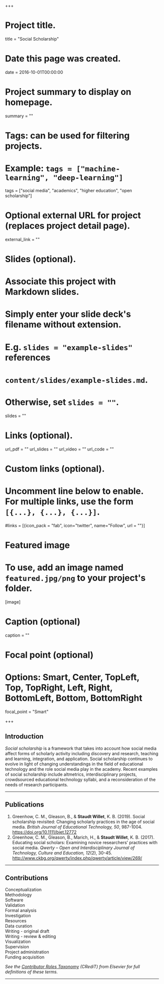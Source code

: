 +++
# Project title.
title = "Social Scholarship"

# Date this page was created.
date = 2016-10-01T00:00:00

# Project summary to display on homepage.
summary = ""

# Tags: can be used for filtering projects.
# Example: `tags = ["machine-learning", "deep-learning"]`
tags = ["social media", "academics", "higher education", "open scholarship"]

# Optional external URL for project (replaces project detail page).
external_link = ""

# Slides (optional).
#   Associate this project with Markdown slides.
#   Simply enter your slide deck's filename without extension.
#   E.g. `slides = "example-slides"` references 
#   `content/slides/example-slides.md`.
#   Otherwise, set `slides = ""`.
slides = ""

# Links (optional).
url_pdf = ""
url_slides = ""
url_video = ""
url_code = ""

# Custom links (optional).
#   Uncomment line below to enable. For multiple links, use the form `[{...}, {...}, {...}]`.
#links = [{icon_pack = "fab", icon="twitter", name="Follow", url = ""}]

# Featured image
# To use, add an image named `featured.jpg/png` to your project's folder. 
[image]
  # Caption (optional)
  caption = ""
  
  # Focal point (optional)
  # Options: Smart, Center, TopLeft, Top, TopRight, Left, Right, BottomLeft, Bottom, BottomRight
  focal_point = "Smart"

+++

## Introduction

*Social scholarship* is a framework that takes into account how social media affect forms of scholarly activity including discovery and research, teaching and learning, integration, and application. Social scholarship continues to evolve in light of changing understandings in the field of educational technology and the role social media play in the academy. Recent examples of social scholarship include altmetrics, interdisciplinary projects, crowdsourced educational technology syllabi, and a reconsideration of the needs of research participants.

---

## Publications

1. Greenhow, C. M., Gleason, B., & **Staudt Willet**, K. B. (2019). Social scholarship revisited: Changing scholarly practices in the age of social media. *British Journal of Educational Technology, 50*, 987-1004. https://doi.org/10.1111/bjet.12772
1. Greenhow, C. M., Gleason, B., Marich, H., & **Staudt Willet**, K. B. (2017). Educating social scholars: Examining novice researchers’ practices with social media. *Qwerty – Open and Interdisciplinary Journal of Technology, Culture and Education, 12*(2), 30-45. http://www.ckbg.org/qwerty/index.php/qwerty/article/view/269/

---

## Contributions

<i class="fas fa-check"></i> Conceptualization  
<i class="fas fa-check"></i> Methodology  
<i class="fas fa-check"></i> Software  
<i class="fas fa-check"></i> Validation  
<i class="fas fa-check"></i> Formal analysis  
<i class="fas fa-check"></i> Investigation  
<i class="fas fa-times"></i> Resources  
<i class="fas fa-check"></i> Data curation   
<i class="fas fa-check"></i> Writing - original draft  
<i class="fas fa-check"></i> Writing - review & editing  
<i class="fas fa-check"></i> Visualization  
<i class="fas fa-times"></i> Supervision  
<i class="fas fa-times"></i> Project administration  
<i class="fas fa-times"></i> Funding acquisition 

*See the [Contributor Roles Taxonomy](https://www.elsevier.com/authors/journal-authors/policies-and-ethics/credit-author-statement) (CRediT) from Elsevier for full definitions of these terms.*

---